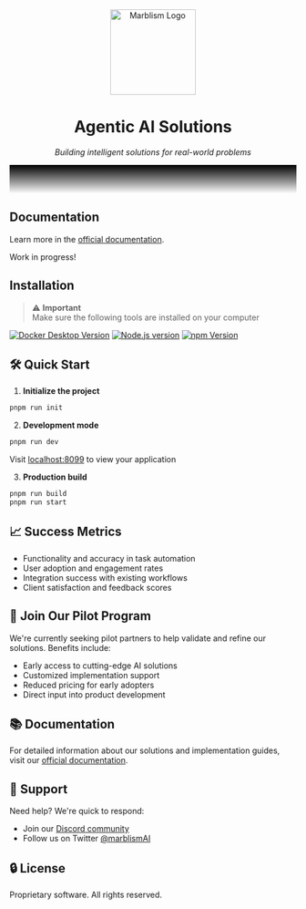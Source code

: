 <div align="center">
  <img src="https://marblism-dashboard-api--production-public.s3.us-west-1.amazonaws.com/marblism-logo.png" height="150" alt="Marblism Logo" />
  <h1>Agentic AI Solutions</h1>
  <p><em>Building intelligent solutions for real-world problems</em></p>
</div>
<div style="height: 50px; background: linear-gradient(#000000, transparent);"></div>

## Documentation

Learn more in the [official documentation](https://dev.marblism.com).

Work in progress!

## Installation

<div style="color: red;">

> ⚠️ **Important**<br/>Make sure the following tools are installed on your computer

<p align="center">

<a target="_blank" href="https://www.docker.com/get-started/">![Docker Desktop Version](https://img.shields.io/badge/Docker%20Desktop-4.19.0-black?logo=docker)</a>
<a target="_blank" href="https://nodejs.org/en">![Node.js version](https://img.shields.io/badge/Node.js-20.11.0-black?logo=nodedotjs)</a>
<a target="_blank" href="https://www.npmjs.com/">![npm Version](https://img.shields.io/badge/npm-10.2.4-black?logo=npm)</a>

</p>
</div>

## 🛠️ Quick Start

1. **Initialize the project**

```bash
pnpm run init
```

2. **Development mode**

```bash
pnpm run dev
```

Visit [localhost:8099](http://localhost:8099) to view your application

3. **Production build**

```bash
pnpm run build
pnpm run start
```

## 📈 Success Metrics

- Functionality and accuracy in task automation
- User adoption and engagement rates
- Integration success with existing workflows
- Client satisfaction and feedback scores

## 🤝 Join Our Pilot Program

We're currently seeking pilot partners to help validate and refine our solutions. Benefits include:

- Early access to cutting-edge AI solutions
- Customized implementation support
- Reduced pricing for early adopters
- Direct input into product development

## 📚 Documentation

For detailed information about our solutions and implementation guides, visit our [official documentation](https://dev.marblism.com).

## 💬 Support

Need help? We're quick to respond:

- Join our [Discord community](https://discord.gg/GScNz7kAEu)
- Follow us on Twitter [@marblismAI](https://twitter.com/marblismAI)

## 🔒 License

Proprietary software. All rights reserved.

